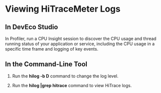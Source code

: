# Viewing HiTraceMeter Logs


## In DevEco Studio

In Profiler, run a CPU Insight session to discover the CPU usage and thread running status of your application or service, including the CPU usage in a specific time frame and logging of key events.


## In the Command-Line Tool

1. Run the **hilog -b D** command to change the log level.

2. Run the **hilog |grep hitrace** command to view HiTrace logs.
